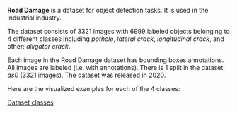 **Road Damage** is a dataset for object detection tasks. It is used in the industrial industry.

The dataset consists of 3321 images with 6999 labeled objects belonging to 4 different classes including *pothole*, *lateral crack*, *longitudinal crack*, and other: *alligator crack*.

Each image in the Road Damage dataset has bounding boxes annotations. All images are labeled (i.e. with annotations). There is 1 split in the dataset: *ds0* (3321 images). The dataset was released in 2020.

Here are the visualized examples for each of the 4 classes:

[Dataset classes](https://github.com/dataset-ninja/road-damage/raw/main/visualizations/classes_preview.webm)
